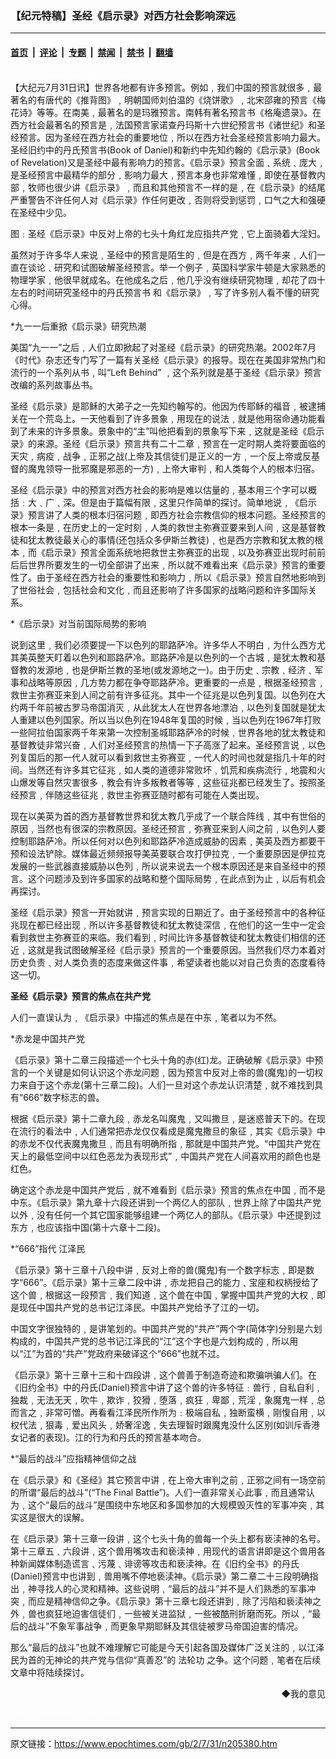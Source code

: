 ### 【纪元特稿】圣经《启示录》对西方社会影响深远

---

#### [首页](../../../..?n205380) &nbsp;|&nbsp; [评论](../../../../../epoch-comment?n205380) &nbsp;|&nbsp; [专题](../../../../../epoch-special?n205380) &nbsp;|&nbsp; [禁闻](../../../../../epoch-news?n205380) &nbsp;|&nbsp; [禁书](../../../../../books?n205380) &nbsp;|&nbsp; [翻墙](https://github.com/gfw-breaker/nogfw/blob/master/README.md?n205380)


<div class="post_content" id="artbody" itemprop="articleBody">
 <!-- article content begin -->
 <p>
  <font color="#ffffff">
   (http://www.epochtimes.com)
  </font>
  <br/>
  【大纪元7月31日讯】世界各地都有许多预言。例如﹐我们中国的预言就很多﹐最著名的有唐代的《推背图》﹐明朝国师刘伯温的《烧饼歌》﹐北宋邵雍的预言《梅花诗》等等。在南美﹐最著名的是玛雅预言。南韩有著名预言书《格庵遗录》。在西方社会最著名的预言是﹐法国预言家诺查丹玛斯十六世纪预言书《诸世纪》和圣经预言。因为圣经在西方社会的重要地位﹐所以在西方社会圣经预言影响力最大。圣经旧约中的丹氏预言书(Book of Daniel)和新约中先知约翰的《启示录》(Book of Revelation)又是圣经中最有影响力的预言。《启示录》预言全面﹑系统﹑庞大﹐是圣经预言中最精华的部分﹐影响力最大﹐预言本身也非常难懂﹐即使在基督教内部﹐牧师也很少讲《启示录》﹐而且和其他预言不一样的是﹐在《启示录》的结尾严重警告不许任何人对《启示录》作任何更改﹐否则将受到惩罚﹐口气之大和强硬在圣经中少见。
 </p>
 <p>
  图﹕圣经《启示录》中反对上帝的七头十角红龙应指共产党﹐它上面骑着大淫妇。
 </p>
 <p>
  虽然对于许多华人来说﹐圣经中的预言是陌生的﹐但是在西方﹐两千年来﹐人们一直在谈论﹑研究和试图破解圣经预言。举一个例子﹐英国科学家牛顿是大家熟悉的物理学家﹐他很早就成名。在他成名之后﹐他几乎没有继续研究物理﹐却花了四十左右的时间研究圣经中的丹氏预言书 和《启示录》﹐写了许多别人看不懂的研究心得。
 </p>
 <p>
  *九一一后重掀《启示录》研究热潮
 </p>
 <p>
  美国“九一一”之后﹐人们立即掀起了对圣经《启示录》的研究热潮。2002年7月《时代》杂志还专门写了一篇有关圣经《启示录》的报导。现在在美国非常热门和流行的一个系列从书﹐叫“Left Behind” ﹐这个系列就是基于圣经《启示录》预言改编的系列故事丛书。
 </p>
 <p>
  圣经《启示录》是耶稣的大弟子之一先知约翰写的。他因为传耶稣的福音﹐被逮捕关在一个荒岛上。一天他看到了许多景象﹐用现在的说法﹐就是他用宿命通功能看到了未来的许多景象。景象中的“主”叫他把看到的景象写下来﹐这就是圣经《启示录》的来源。圣经《启示录》预言共有二十二章﹐预言在一定时期人类将要面临的天灾﹐病疫﹐战争﹐正邪之战(上帝及其信徒们是正义的一方﹐一个反上帝或反基督的魔鬼领导一批邪魔是邪恶的一方)﹐上帝大审判﹐和人类每个人的根本归宿。
 </p>
 <p>
  圣经《启示录》中的预言对西方社会的影响是难以估量的﹐基本用三个字可以概括﹕大﹑广﹑深。但是由于篇幅有限﹐这里只作简单的探讨。简单地说﹐《启示录》预言讲了人类的根本归宿问题﹐即西方社会宗教信仰的根本问题。圣经预言的根本一条是﹐在历史上的一定时刻﹐人类的救世主弥赛亚要来到人间﹐这是基督教徒和犹太教徒最关心的事情(还包括众多伊斯兰教徒)﹐也是西方宗教和犹太教的根本﹐而《启示录》预言全面系统地把救世主弥赛亚的出现﹐以及弥赛亚出现时前前后后世界所要发生的一切全部讲了出来﹐所以就不难看出来《启示录》预言的重要性了。由于圣经在西方社会的重要性和影响力﹐所以《启示录》预言自然地影响到了世俗社会﹐包括社会和文化﹐而且还影响了许多国家的战略问题和许多国际关系。
 </p>
 <p>
  *《启示录》对当前国际局势的影响
 </p>
 <p>
  说到这里﹐我们必须要提一下以色列的耶路萨冷。许多华人不明白﹐为什么西方尤其美英整天盯着以色列和耶路萨冷。耶路萨冷是以色列的一个古城﹐是犹太教和基督教的发源地﹐也是伊斯兰教的圣地(或发源地之一)。由于历史﹑宗教﹑经济﹑军事和战略等原因﹐几方势力都在争夺耶路萨冷。更重要的一点是﹐根据圣经预言﹐救世主弥赛亚来到人间之前有许多征兆。其中一个征兆是以色列复国。以色列在大约两千年前被古罗马帝国消灭﹐从此犹太人在世界各地漂泊﹐以色列复国就是犹太人重建以色列国家。所以当以色列在1948年复国的时候﹐当以色列在1967年打败一些阿拉伯国家两千年来第一次控制圣城耶路萨冷的时候﹐世界各地的犹太教徒和基督教徒非常兴奋﹐人们对圣经预言的热情一下子高涨了起来。圣经预言说﹐以色列复国后的那一代人就可以看到救世主弥赛亚﹐一代人的时间也就是指几十年的时间。当然还有许多其它征兆﹐如人类的道德非常败坏﹐饥荒和疾病流行﹐地震和火山爆发等自然灾害很多﹐教会有许多叛教者等等﹐这些征兆都已经发生了。按照圣经预言﹐伴随这些征兆﹐救世主弥赛亚随时都有可能在人类出现。
 </p>
 <p>
  现在以美英为首的西方基督教世界和犹太教几乎成了一个联合阵线﹐其中有世俗的原因﹐当然也有很深的宗教原因。圣经还预言﹐弥赛亚来到人间之前﹐以色列人要控制耶路萨冷。所以任何对以色列和耶路萨冷造成威胁的因素﹐美英及西方都要干预和设法铲除。媒体最近频频报导美英要联合攻打伊拉克﹐一个重要原因是伊拉克发展的一些武器直接威胁以色列﹐所以说来说去一个根本原因还是来自圣经中的预言。这个问题涉及到许多国家的战略和整个国际局势﹐在此点到为止﹐以后有机会再探讨。
 </p>
 <p>
  圣经《启示录》预言一开始就讲﹐预言实现的日期近了。由于圣经预言中的各种征兆现在都已经出现﹐所以许多基督教徒和犹太教徒深信﹐在他们的这一生中一定会看到救世主弥赛亚的来临。我们看到﹐时间比许多基督教徒和犹太教徒们相信的还近﹐这就是我试图破解圣经《启示录》预言的一个重要原因。当然我们尽力本着对历史负责﹑对人类负责的态度来做这件事﹐希望读者也能以对自己负责的态度看待这一切。
 </p>
 <p>
  <b>
   圣经《启示录》预言的焦点在共产党
  </b>
 </p>
 <p>
  人们一直误认为﹐《启示录》中描述的焦点是在中东﹐笔者以为不然。
 </p>
 <p>
  *赤龙是中国共产党
 </p>
 <p>
  《启示录》第十二章三段描述一个七头十角的赤(红)龙。正确破解《启示录》中预言的一个关键是如何认识这个赤龙问题﹐因为预言中反对上帝的兽(魔鬼)的一切权力来自于这个赤龙(第十三章二段)。人们一旦对这个赤龙认识清楚﹐就不难找到具有“666”数字标志的兽。
 </p>
 <p>
  根据《启示录》第十二章九段﹐赤龙名叫魔鬼﹐又叫撒旦﹐是迷惑普天下的。在现在流行的看法中﹐人们通常把赤龙仅仅看成是魔鬼撒旦的象征﹐其实《启示录》中的赤龙不仅代表魔鬼撒旦﹐而且有明确所指﹐那就是中国共产党。“中国共产党在天上的最低空间中以红色恶龙为表现形式”﹐中国共产党在人间喜欢用的颜色也是红色。
 </p>
 <p>
  确定这个赤龙是中国共产党后﹐就不难看到《启示录》预言的焦点在中国﹐而不是中东。《启示录》第九章十六段还讲到一个两亿人的部队﹐世界上除了中国共产党以外﹐没有任何一个其它国家能够组建一个两亿人的部队。《启示录》中还提到过东方﹐也应该指中国(第十六章十二段)。
 </p>
 <p>
  *“666”指代
  <ok href="nf801.htm">
   江泽民
  </ok>
 </p>
 <p>
  《启示录》第十三章十八段中讲﹐反对上帝的兽(魔鬼)有一个数字标志﹐即是数字“666”。《启示录》第十三章二段中讲﹐赤龙把自己的能力﹑宝座和权柄授给了这个兽﹐根据这一段预言﹐我们知道﹐这个兽在中国﹐掌握中国共产党的大权﹐即是现任中国共产党的总书记江泽民。中国共产党给予了江的一切。
 </p>
 <p>
  中国文字很独特的﹐是讲笔划的。中国共产党的“共产”两个字(简体字)分别是六划构成的，中国共产党的总书记江泽民的“江”这个字也是六划构成的﹐所以用以“江”为首的“共产”党政府来破译这个“666”也就不过。
 </p>
 <p>
  《启示录》第十三章十三和十四段讲﹐这个兽善于制造奇迹和欺骗哄骗人们。在《旧约全书》中的丹氏(Daniel)预言中讲了这个兽的许多特征﹕兽行﹐自私自利﹐独裁﹐无法无天﹐吹牛﹐欺诈﹐狡猾﹐堕落﹐疯狂﹐卑鄙﹐荒淫﹐象魔鬼一样﹐总而言之﹐非常可憎。再看看江泽民所作所为﹕极端自私﹐独断蛮横﹐刚愎自用﹐以权代法﹐狠毒﹐爱出风头﹐娇奢淫逸﹐失去理智时跟魔鬼没什么区别(如训斥香港女记者的表现)。江的行为和丹氏的预言基本吻合。
 </p>
 <p>
  *“最后的战斗”应指精神信仰之战
 </p>
 <p>
  在《启示录》和《圣经》其它预言中讲﹐在上帝大审判之前﹐正邪之间有一场空前的所谓“最后的战斗”(“The Final Battle”)。人们一直非常关心此事﹐而且通常认为﹐这个“最后的战斗”是围绕中东地区和多国参加的大规模毁灭性的军事冲突﹐其实这是很大的误解。
 </p>
 <p>
  在《启示录》第十三章一段讲﹐这个七头十角的兽每一个头上都有亵渎神的名号。第十三章五﹑六段讲﹐这个兽用嘴攻击和亵渎神﹐用现代的语言讲即是这个兽用各种新闻媒体制造谎言﹑污蔑﹑诽谤等攻击和亵渎神。在《旧约全书》的丹氏(Daniel)预言中也讲到﹐兽用嘴不停地亵渎神。《启示录》第二章二十三段明确指出﹐神寻找人的心灵和精神。这些说明﹐“最后的战斗”并不是人们熟悉的军事冲突﹐而应是精神信仰之争。《启示录》第十三章七段还讲到﹐除了污陷和亵渎神之外﹐兽也疯狂地迫害信徒们﹐一些被关进监狱﹐一些被酷刑折磨而死。所以﹐“最后的战斗”不象军事战争﹐而更象早期耶稣及其信徒被罗马帝国迫害的情况。
 </p>
 <p>
  那么“最后的战斗”也就不难理解它可能是今天引起各国及媒体广泛关注的﹐以江泽民为首的无神论的共产党与信仰“真善忍”的
  <ok href="http://falundafa.org">
   法轮功
  </ok>
  之争。这个问题﹐笔者在后续文章中将陆续探讨。
 </p>
 <div align="right">
  <ok href="sendmail.asp?p=pinglunfankui&amp;subject=评论文章读者反馈&amp;body=您好﹐我读了贵网站的文章《圣经《启示录》对西方社会的深远影响》后﹐">
   ◆我的意见
  </ok>
 </div>
 <p>
  <font color="#ffffff">
   (http://www.dajiyuan.com)
  </font>
 </p>
 <!-- article content end -->
 <div id="below_article_ad">
 </div>
</div>


---

原文链接：https://www.epochtimes.com/gb/2/7/31/n205380.htm